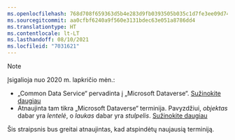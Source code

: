 ```yaml
---
ms.openlocfilehash: 768d708f659363d5b4e283d9fb0393505b035c1d7fe3ee09d74ea17eab87a8f0
ms.sourcegitcommit: aa0cfbf6240a9f560e3131bdec63e051a8786dd4
ms.translationtype: HT
ms.contentlocale: lt-LT
ms.lasthandoff: 08/10/2021
ms.locfileid: "7031621"
---
```

> [!NOTE]
> Įsigalioja nuo 2020 m. lapkričio mėn.:
> - „Common Data Service“ pervadinta į „Microsoft Dataverse“. [Sužinokite daugiau](https://aka.ms/PAuAppBlog)
> - Atnaujinta tam tikra „Microsoft Dataverse“ terminija. Pavyzdžiui, *objektas* dabar yra *lentelė*, o *laukas* dabar yra *stulpelis*. [Sužinokite daugiau](/powerapps/maker/data-platform/data-platform-intro)
>
> Šis straipsnis bus greitai atnaujintas, kad atspindėtų naujausią terminiją.